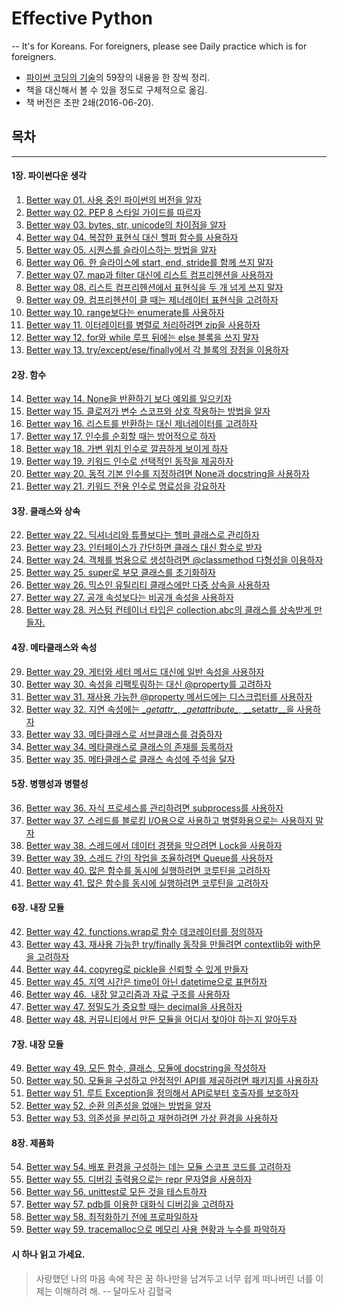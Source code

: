 # __Effective Python__

-- It's for Koreans. For foreigners, please see Daily practice which is for foreigners.     
* [파이썬 코딩의 기술](http://book.naver.com/bookdb/book_detail.nhn?bid=10382589)의 59장의 내용을 한 장씩 정리.
* 책을 대신해서 볼 수 있을 정도로 구체적으로 옮김.
* 책 버전은 초판 2쇄(2016-06-20).

## 목차
---
#### 1장. 파이썬다운 생각
1. [Better way 01. 사용 중인 파이썬의 버전을 알자](way1)
2. [Better way 02. PEP 8 스타일 가이드를 따르자](way2)
3. [Better way 03. bytes, str, unicode의 차이점을 알자](way3)
4. [Better way 04. 복잡한 표현식 대신 헬퍼 함수를 사용하자](way4)
5. [Better way 05. 시퀀스를 슬라이스하는 방법을 알자](way5)
6. [Better way 06. 한 슬라이스에 start, end, stride를 함께 쓰지 말자](way6)
7. [Better way 07. map과 filter 대신에 리스트 컴프리헨션을 사용하자](way7)
8. [Better way 08. 리스트 컴프리헨션에서 표현식을 두 개 넘게 쓰지 말자](way8)
9. [Better way 09. 컴프리헨션이 클 때는 제너레이터 표현식을 고려하자](way9)
10. [Better way 10. range보다는 enumerate를 사용하자](way10)
11. [Better way 11. 이터레이터를 병렬로 처리하려면 zip을 사용하자](way11)
12. [Better way 12. for와 while 루프 뒤에는 else 블록을 쓰지 말자](way12)
13. [Better way 13. try/except/ese/finally에서 각 블록의 장점을 이용하자](way13)

#### 2장. 함수
14. [Better way 14. None을 반환하기 보다 예외를 일으키자](way14)
15. [Better way 15. 클로저가 변수 스코프와 상호 작용하는 방법을 알자](way15)
16. [Better way 16. 리스트를 반환하는 대신 제너레이터를 고려하자](way16)
17. [Better way 17. 인수를 순회할 때는 방어적으로 하자](way17)
18. [Better way 18. 가변 위치 인수로 깔끔하게 보이게 하자](way18)
19. [Better way 19. 키워드 인수로 선택적인 동작을 제공하자](way19)
20. [Better way 20. 동적 기본 인수를 지정하려면 None과 docstring을 사용하자](way20)
21. [Better way 21. 키워드 전용 인수로 명료성을 강요하자](way21)

#### 3장. 클래스와 상속
22. [Better way 22. 딕셔너리와 튜플보다는 헬퍼 클래스로 관리하자](way22)
23. [Better way 23. 인터페이스가 간단하면 클래스 대신 함수로 받자](way23)
24. [Better way 24. 객체를 범용으로 생성하려면 @classmethod 다형성을 이용하자](way24)
25. [Better way 25. super로 부모 클래스를 초기화하자](way25)
26. [Better way 26. 믹스인 유틸리티 클래스에만 다중 상속을 사용하자](way26)
27. [Better way 27. 공개 속성보다는 비공개 속성을 사용하자](way27)
28. [Better way 28. 커스텀 컨테이너 타입은 collection.abc의 클래스를 상속받게 만들자.](way28)

#### 4장. 메타클래스와 속성
29. [Better way 29.  게터와 세터 메서드 대신에 일반 속성을 사용하자](way29)
30. [Better way 30.  속성을 리팩토링하는 대신 @property를 고려하자](way30)
31. [Better way 31.  재사용 가능한 @property 메서드에는 디스크럽터를 사용하자](way31)
32. [Better way 32.  지연 속성에는 \__getattr\__, \__getattribute\__, \__setattr\__을 사용하자](way32)
33. [Better way 33.  메타클래스로 서브클래스를 검증하자](way33)
34. [Better way 34.  메타클래스로 클래스의 존재를 등록하자](way34)
35. [Better way 35.  메타클래스로 클래스 속성에 주석을 달자](way35)

#### 5장. 병행성과 병렬성
36. [Better way 36.  자식 프로세스를 관리하려면 subprocess를 사용하자](way36)
37. [Better way 37.  스레드를 블로킹 I/O용으로 사용하고 병렬화용으로는 사용하지 말자](way37)
38. [Better way 38.  스레드에서 데이터 경쟁을 막으려면 Lock을 사용하자](way38)
39. [Better way 39.  스레드 간의 작업을 조율하려면 Queue를 사용하자](way39)
40. [Better way 40.  많은 함수를 동시에 실행하려면 코루틴을 고려하자](way40)
41. [Better way 41.  많은 함수를 동시에 실행하려면 코루틴을 고려하자](way41)

#### 6장. 내장 모듈
42. [Better way 42.  functions.wrap로 함수 데코레이터를 정의하자](way42)
43. [Better way 43.  재사용 가능한 try/finally 동작을 만들려면 contextlib와 with문을 고려하자](way43)
44. [Better way 44.  copyreg로 pickle을 신뢰할 수 있게 만들자](way44)
45. [Better way 45.  지역 시간은 time이 아닌 datetime으로 표현하자](way45)
46. [Better way 46.  내장 알고리즘과 자료 구조를 사용하자](way46)
47. [Better way 47.  정밀도가 중요할 때는 decimal을 사용하자](way47)
48. [Better way 48.  커뮤니티에서 만든 모듈을 어디서 찾아야 하는지 알아두자](way48)


#### 7장. 내장 모듈
49. [Better way 49.  모든 함수, 클래스, 모듈에 docstring을 작성하자](way49)
50. [Better way 50.  모듈을 구성하고 안정적인 API를 제공하려면 패키지를 사용하자](way50)
51. [Better way 51.  루트 Exception을 정의해서 API로부터 호출자를 보호하자](way51)
52. [Better way 52.  순환 의존성을 없애는 방법을 알자](way52)
53. [Better way 53.  의존성을 분리하고 재현하려면 가상 환경을 사용하자](way53)

#### 8장. 제품화
54. [Better way 54.  배포 환경을 구성하는 데는 모듈 스코프 코드를 고려하자](way54)
55. [Better way 55.  디버깅 출력용으로는 repr 문자열을 사용하자](way55)
56. [Better way 56.  unittest로 모든 것을 테스트하자](way56)
57. [Better way 57.  pdb를 이용한 대화식 디버깅을 고려하자](way57)
58. [Better way 58.  최적화하기 전에 프로파일하자](way58)
59. [Better way 59.  tracemalloc으로 메모리 사용 현황과 누수를 파악하자](way59)



#### 시 하나 읽고 가세요.
> 사랑했던 나의 마음 속에 작은 꿈 하나만을 남겨두고 너무 쉽게 떠나버린 너를 이제는 이해하려 해.
>   -- 달마도사 김혈국














[way1]:https://github.com/shoark7/Effective-Python/blob/master/files/BetterWay01_KnowThyself.md
[way2]:https://github.com/shoark7/Effective-Python/blob/master/files/BetterWay02_PythonStyleGuide.md
[way3]:https://github.com/shoark7/Effective-Python/blob/master/files/BetterWay03_Bytes_Str_Unicode.py
[way4]:https://github.com/shoark7/Effective-Python/blob/master/files/BetterWay04_UseHelpFunction.py
[way5]:https://github.com/shoark7/Effective-Python/blob/master/files/BetterWay25_InitializeSuperClassWithSuper.py
[way6]:https://github.com/shoark7/Effective-Python/blob/master/files/BetterWay06_Dontusestridetoomuch.py
[way7]:https://github.com/shoark7/Effective-Python/blob/master/files/BetterWay07_useListComp.py
[way8]:https://github.com/shoark7/Effective-Python/blob/master/files/BetterWay08_ListComprehension.md
[way9]:https://github.com/shoark7/Effective-Python/blob/master/files/BetterWay09_UseGeneratorExpression.md
[way10]:https://github.com/shoark7/Effective-Python/blob/master/files/BetterWay10_useEnumerate.md
[way11]:https://github.com/shoark7/Effective-Python/blob/master/files/BetterWay11_UseZip.md
[way12]:https://github.com/shoark7/Effective-Python/blob/master/files/BetterWay12_dontuse_else.md
[way13]:https://github.com/shoark7/Effective-Python/blob/master/files/BetterWay13_use_tryetc.md
[way14]:https://github.com/shoark7/Effective-Python/blob/master/files/BetterWay14_useexception.md
[way15]:https://github.com/shoark7/Effective-Python/blob/master/files/BetterWay15_useClosure.md
[way16]:https://github.com/shoark7/Effective-Python/blob/master/files/BetterWay16_generator.py
[way17]:https://github.com/shoark7/Effective-Python/blob/master/files/BetterWay17_IterateDefensively.py
[way18]:https://github.com/shoark7/Effective-Python/blob/master/files/BetterWay18_PositionalArg.py
[way19]:https://github.com/shoark7/Effective-Python/blob/master/files/BetterWay19_KeywordArg.py
[way20]:https://github.com/shoark7/Effective-Python/blob/master/files/BetterWay20_DynamicDefaultArgument.py
[way21]:https://github.com/shoark7/Effective-Python/blob/master/files/BetterWay21_ForceKeywordArgument.py
[way22]:https://github.com/shoark7/Effective-Python/blob/master/files/BetterWay22_UseHelperClass.md
[way23]:https://github.com/shoark7/Effective-Python/blob/master/files/BetterWay23_UseFuncForInterface.md
[way24]:https://github.com/shoark7/Effective-Python/blob/master/files/BetterWay24_classmethod.md
[way25]:https://github.com/shoark7/Effective-Python/blob/master/files/BetterWay25_InitializeSuperClassWithSuper.py
[way26]:https://github.com/shoark7/Effective-Python/blob/master/files/BetterWay26_UseMixinClass.md
[way27]:https://github.com/shoark7/Effective-Python/blob/master/files/BetterWay27_UsePrivateAttribute.py
[way28]:https://github.com/shoark7/Effective-Python/blob/master/files/BetterWay28_CustomContainer_collections.abc.py
[way29]:https://github.com/shoark7/Effective-Python/blob/master/files/BetterWay29_dontusegetter.py
[way30]:https://github.com/shoark7/Effective-Python/blob/master/files/BetterWay30_Use@property_for_refactoring.md

[way36]:https://github.com/shoark7/Effective-Python/blob/master/files/BetterWay36_Usesubprocess.py
[way37]:https://github.com/shoark7/Effective-Python/blob/master/files/BetterWay37_UseThreadForIO.md

[way42]:https://github.com/shoark7/Effective-Python/blob/master/files/BetterWay43_Use_functoolswraps.md
[way43]:https://github.com/shoark7/Effective-Python/blob/master/files/BetterWay43_UseContextlib.md

[way49]:https://github.com/shoark7/Effective-Python/blob/master/files/BetterWay49_WriteDocstring.md

[way55]:https://github.com/shoark7/Effective-Python/blob/master/files/BetterWay55_UseReprForDebug.md
[way56]:https://github.com/shoark7/Effective-Python/blob/master/files/BetterWay56_UseUnittest.md
[way57]:https://github.com/shoark7/Effective-Python/blob/master/files/BetterWay57_Use_pdb.md
